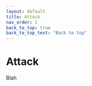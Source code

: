 ```yaml
---
layout: default
title: Attack
nav_order: 1
back_to_top: true
back_to_top_text: "Back to top"
---
```


# Attack

Blah